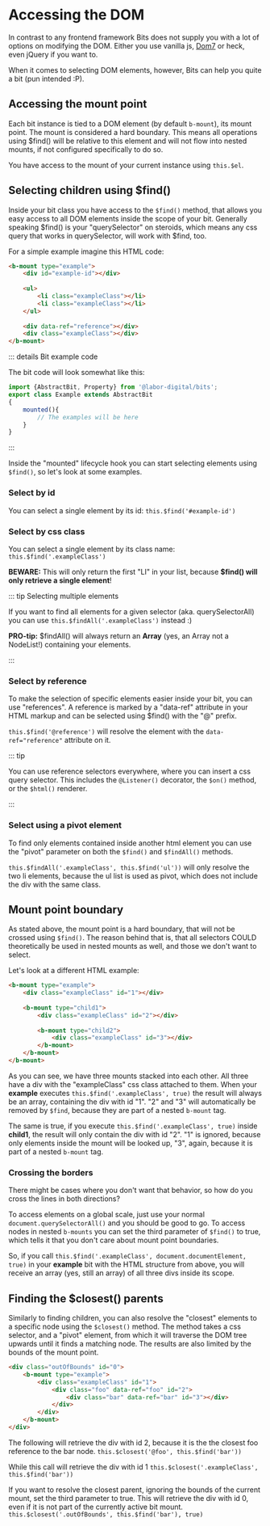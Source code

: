 # Accessing the DOM

In contrast to any frontend framework Bits does not supply you with a lot of options on modifying the DOM. 
Either you use vanilla js, [Dom7](https://www.npmjs.com/package/dom7) or heck, even jQuery if you want to.

When it comes to selecting DOM elements, however, Bits can help you quite a bit (pun intended :P).

## Accessing the mount point
Each bit instance is tied to a DOM element (by default `b-mount`), its mount point. The mount
is considered a hard boundary. This means all operations using $find() will be relative to this element
and will not flow into nested mounts, if not configured specifically to do so.

You have access to the mount of your current instance using `this.$el`. 

## Selecting children using $find()

Inside your bit class you have access to the `$find()` method, that allows you easy access
to all DOM elements inside the scope of your bit. Generally speaking $find() is your "querySelector" on steroids,
which means any css query that works in querySelector, will work with $find, too.

For a simple example imagine this HTML code: 

```html
<b-mount type="example">
    <div id="example-id"></div>
    
    <ul>
        <li class="exampleClass"></li>
        <li class="exampleClass"></li>
    </ul>
    
    <div data-ref="reference"></div>
    <div class="exampleClass"></div>
</b-mount>
```

::: details Bit example code

The bit code will look somewhat like this:

```typescript
import {AbstractBit, Property} from '@labor-digital/bits';
export class Example extends AbstractBit
{
    mounted(){
        // The examples will be here
    }
}
```

:::

Inside the "mounted" lifecycle hook you can start selecting elements using `$find()`, so let's look at some examples.

### Select by id
You can select a single element by its id:
```this.$find('#example-id')```

### Select by css class
You can select a single element by its class name:
```this.$find('.exampleClass')```

**BEWARE:** This will only return the first "LI" in your list, because **$find() will only retrieve a single element**!

::: tip Selecting multiple elements

If you want to find all elements for a given selector (aka. querySelectorAll)
you can use ```this.$findAll('.exampleClass')``` instead :)

**PRO-tip:**
$findAll() will always return an **Array** (yes, an Array not a NodeList!) containing your elements.

:::

### Select by reference
To make the selection of specific elements easier inside your bit, you can use "references".
A reference is marked by a "data-ref" attribute in your HTML markup and can be selected
using $find() with the "@" prefix.

```this.$find('@reference')``` will resolve the element with the `data-ref="reference"` attribute on it.

::: tip

You can use reference selectors everywhere, where you can insert a css query selector.
This includes the `@Listener()` decorator, the `$on()` method, or the `$html()` renderer.

:::

### Select using a pivot element
To find only elements contained inside another html element you can use the "pivot" parameter
on both the `$find()` and `$findAll()` methods.

```this.$findAll('.exampleClass', this.$find('ul'))``` will only resolve the two li elements,
because the ul list is used as pivot, which does not include the div with the same class.

## Mount point boundary 

As stated above, the mount point is a hard boundary, that will not be crossed using `$find()`. 
The reason behind that is, that all selectors COULD theoretically be used in nested mounts as well,
and those we don't want to select. 

Let's look at a different HTML example:

```html
<b-mount type="example">
    <div class="exampleClass" id="1"></div>
    
    <b-mount type="child1">
        <div class="exampleClass" id="2"></div>
        
        <b-mount type="child2">
            <div class="exampleClass" id="3"></div>
        </b-mount>
    </b-mount>
</b-mount>
```

As you can see, we have three mounts stacked into each other. All three have a div with the "exampleClass" css class attached to them.
When your **example** executes ```this.$find('.exampleClass', true)``` the result will always be an array,
containing the div with id "1". "2" and "3" will automatically be removed by `$find`, because they are part of
a nested `b-mount` tag. 

The same is true, if you execute ```this.$find('.exampleClass', true)``` inside **child1**, the result will
only contain the div with id "2". "1" is ignored, because only elements inside the mount will be looked up,
"3", again, because it is part of a nested `b-mount` tag. 

### Crossing the borders

There might be cases where you don't want that behavior, so how do you cross the lines in both directions?

To access elements on a global scale, just use your normal ```document.querySelectorAll()``` and you should be good to go.
To access nodes in nested `b-mounts` you can set the third parameter of `$find()` to true, which tells it that you don't care about mount
point boundaries.

So, if you call ```this.$find('.exampleClass', document.documentElement, true)``` in your **example** bit with the HTML structure from above,
you will receive an array (yes, still an array) of all three divs inside its scope.

## Finding the $closest() parents

Similarly to finding children, you can also resolve the "closest" elements to a specific node
using the `$closest()` method. The method takes a css selector, and a "pivot" element, from which
it will traverse the DOM tree upwards until it finds a matching node. The results are also
limited by the bounds of the mount point.

```html
<div class="outOfBounds" id="0">
    <b-mount type="example">
        <div class="exampleClass" id="1">
            <div class="foo" data-ref="foo" id="2">
                <div class="bar" data-ref="bar" id="3"></div>
            </div>
        </div>
    </b-mount>
</div>
```

The following will retrieve the div with id 2, because it is the the closest foo reference
to the bar node.
```this.$closest('@foo', this.$find('bar'))```

While this call will retrieve the div with id 1
```this.$closest('.exampleClass', this.$find('bar'))```

If you want to resolve the closest parent, ignoring the bounds of the current mount,
set the third parameter to true. This will retrieve the div with id 0, even if it is not
part of the currently active bit mount.
```this.$closest('.outOfBounds', this.$find('bar'), true)```
